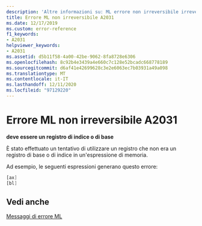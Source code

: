 ```yaml
---
description: 'Altre informazioni su: ML errore non irreversibile irreversibile A2031'
title: Errore ML non irreversibile A2031
ms.date: 12/17/2019
ms.custom: error-reference
f1_keywords:
- A2031
helpviewer_keywords:
- A2031
ms.assetid: d5b11f58-4a00-42be-9062-8fa8728e6306
ms.openlocfilehash: 8c92b4e3439a4e660c7c128e52bcadc668778189
ms.sourcegitcommit: d6af41e42699628c3e2e6063ec7b03931a49a098
ms.translationtype: MT
ms.contentlocale: it-IT
ms.lasthandoff: 12/11/2020
ms.locfileid: "97129220"
---
```

# <a name="ml-nonfatal-error-a2031"></a>Errore ML non irreversibile A2031

**deve essere un registro di indice o di base**

È stato effettuato un tentativo di utilizzare un registro che non era un registro di base o di indice in un'espressione di memoria.

Ad esempio, le seguenti espressioni generano questo errore:

```asm
[ax]
[bl]
```

## <a name="see-also"></a>Vedi anche

[Messaggi di errore ML](ml-error-messages.md)
